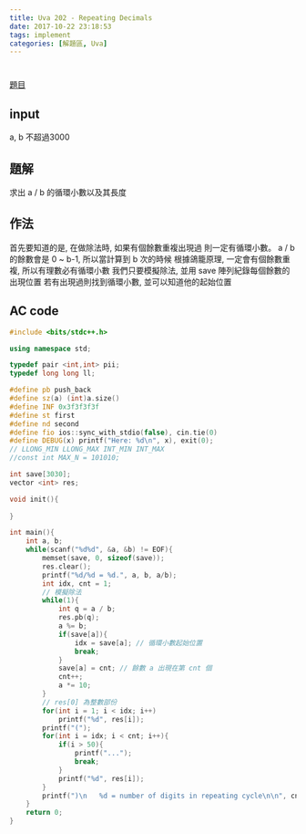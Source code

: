 ```yaml
---
title: Uva 202 - Repeating Decimals
date: 2017-10-22 23:18:53
tags: implement
categories: [解題區, Uva]
---
```


#
[題目](https://uva.onlinejudge.org/index.php?option=com_onlinejudge&Itemid=8&page=show_problem&category=4&problem=138)

## input
a, b 不超過3000

## 題解
求出 a / b 的循環小數以及其長度

## 作法
首先要知道的是, 在做除法時, 如果有個餘數重複出現過
則一定有循環小數。
a / b 的餘數會是 0 ~ b-1, 所以當計算到 b 次的時候
根據鴿籠原理, 一定會有個餘數重複, 所以有理數必有循環小數
我們只要模擬除法, 並用 save 陣列紀錄每個餘數的出現位置
若有出現過則找到循環小數, 並可以知道他的起始位置

## AC code
```cpp
#include <bits/stdc++.h>

using namespace std;

typedef pair <int,int> pii;
typedef long long ll;

#define pb push_back
#define sz(a) (int)a.size()
#define INF 0x3f3f3f3f
#define st first
#define nd second
#define fio ios::sync_with_stdio(false), cin.tie(0)
#define DEBUG(x) printf("Here: %d\n", x), exit(0);
// LLONG_MIN LLONG_MAX INT_MIN INT_MAX
//const int MAX_N = 101010;

int save[3030];
vector <int> res;

void init(){
    
}

int main(){
    int a, b;
    while(scanf("%d%d", &a, &b) != EOF){
        memset(save, 0, sizeof(save));
        res.clear();
        printf("%d/%d = %d.", a, b, a/b);
        int idx, cnt = 1;
        // 模擬除法
        while(1){
            int q = a / b;
            res.pb(q);
            a %= b;
            if(save[a]){
                idx = save[a]; // 循環小數起始位置
                break;
            }
            save[a] = cnt; // 餘數 a 出現在第 cnt 個
            cnt++;
            a *= 10;
        }
        // res[0] 為整數部份
        for(int i = 1; i < idx; i++)
            printf("%d", res[i]);
        printf("(");
        for(int i = idx; i < cnt; i++){
            if(i > 50){
                printf("...");
                break;
            }
            printf("%d", res[i]);
        }
        printf(")\n   %d = number of digits in repeating cycle\n\n", cnt - idx);
    }
    return 0;
}
```
